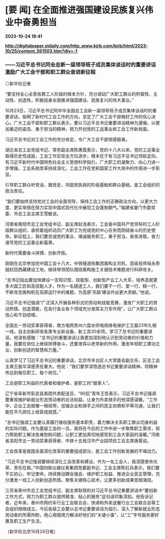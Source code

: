 # [要 闻] 在全面推进强国建设民族复兴伟业中奋勇担当

**2023-10-24 18:41**

**http://digitalpaper.stdaily.com/http_www.kjrb.com/kjrb/html/2023-10/25/content_561503.htm?div=-1**

### ——习近平总书记同全总新一届领导班子成员集体谈话时的重要讲话激励广大工会干部和职工群众奋进新征程

 ◎新华社记者

 “要坚持全心全意依靠工人阶级的根本方针，充分调动广大职工群众的积极性、主动性、创造性，积极投身全面推进强国建设、民族复兴的伟大事业。”

 10月23日，习近平总书记同中华全国总工会新一届领导班子成员集体谈话时的重要讲话，指明了新时代工会工作的方向，坚定了广大工会干部做好工作的信心决心。广大工会干部和职工群众表示，要以习近平总书记重要讲话精神为遵循，以更加豪迈的姿态、勇于担当的精神，努力开创党的工运事业和工会工作新局面。

 习近平总书记对工会工作的充分肯定，令广大工会干部倍感振奋。

 湖北省总工会党组书记、常务副主席陈惠霞表示，党的十八大以来，党的工运事业取得历史性成就，工会工作实现全方位进步，根本在于有习近平总书记领航定向，有习近平新时代中国特色社会主义思想科学指引。广大职工的凝聚力、向心力进一步增强，工会系统改革持续深化，工会工作在党和国家工作大局中的作用进一步彰显。

 引导职工群众听党话、跟党走，巩固党执政的阶级基础和群众基础，是工会组织的政治责任。

 “我们要始终坚持党对工会的全面领导，保持工会工作的正确政治方向，以更大力度、更实举措在努力实现中国式现代化中展现工会蓬勃朝气。”福建省厦门市委常委、市总工会主席王雪敏说。

 河南省南阳市总工会党组书记、副主席赵浩表示，工会是中国共产党领导的工人阶级群众组织，承担着组织动员广大职工为完成党的中心任务而团结奋斗的历史使命。新征程上，我们要忠诚党的事业、竭诚服务职工，勇于担当，奋发进取，奋力谱写党的工运事业新篇章。

 新时代需要奋斗拼搏、创新开拓。

 刚刚在北京参加完中国工会十八大，中铁隧道局集团盾构主司机、高级技师母永奇就赶回西藏建设工地，继续带领团队围绕盾构施工关键技术难题进行科研攻关。

 “总书记指出要加快建设一支知识型、技能型、创新型产业工人大军，培养造就更多大国工匠和高技能人才。作为一名隧道工人，我们要干一行、爱一行、精一行，不断攻克盾构机在高原运行中的难题，为高原‘天路’建设作出更大贡献。”他说。

 习近平总书记强调“广泛深入开展各种形式的劳动和技能竞赛，激发广大职工的劳动热情、创造潜能，在各行各业各个领域充分发挥主力军作用”，让广大职工群众信心和干劲倍增。

 全国五一劳动奖章获得者、南方电网贵州六盘水供电局继电保护工王磊23年扎根一线，自主创新研发各类专业新设备、新工具30余项。学习了总书记的重要讲话，他深有感触：“总书记的重要讲话让我更加深刻地认识到劳动者的价值和力量。我要在岗位上继续拼搏奋斗，还要发挥以老带新的作用，激发年轻职工建功立业、创新创造的智慧和力量。”

 认真学习了习近平总书记的重要讲话，北京市丰台区人大常委会副主任、区总工会主席王振华深感责任重大。他说：“我们要学深悟透总书记重要讲话精神，将精神传达到每位职工、每个岗位。”

 工会是职工利益的代表者和维护者，是职工的“娘家人”。

 辽宁省阜新市彰武县美团外卖配送员、“90后”青年王哲表示，习近平总书记强调要重视维护新就业形态劳动者的合法权益，让身为外卖骑手的他深感温暖。“工作中，企业工会就像一根纽带，加强企业和骑手之间的民主协商和平等沟通，让我们能在平凡岗位上收获成就感。”

 “总书记强调工会要认真履行维权服务基本职责，着力解决关系职工群众切身利益的实际问题。作为基层工会的一员，我将在今后的工作中进一步聚焦职工需求，努力帮助职工解决急难愁盼问题，让职工更加真切地感受到工会大家庭的温暖。”河南省洛阳市五一劳动奖章获得者、中铁十五局汉中产业园项目工会主席唐菊说。

 工会改革是我国全面深化改革的重要组成部分，是工会工作创新发展的不竭动力。

 “习近平总书记强调要继续深化工会改革和建设，作为一名工会人，我深感使命光荣、责任在肩。”中国四联仪器仪表集团党委副书记、工会主席陈红兵表示，我们要不忘初心、牢记使命，持续推动建会强会、维护职工权益、推进企业民主管理，充分激发一线工人创新创造热情，聚焦关键核心技术，让更多创新成果竞相涌现。

 江苏省泰州市总工会党组书记、副主席耿晓利对习近平总书记重要讲话中“要创新工作方式，努力为职工群众提供精准、贴心的服务”这句话印象深刻。他告诉记者，近年来，泰州市网约车行业工会联合会、快递和外卖送餐行业工会联合会等工会组织相继成立。今后各级工会要以总书记重要讲话为指引，深入了解新就业形态劳动者的所需所盼，用心用情用力解决好他们的“关键小事”，让“工”字号服务更好惠及职工生产生活。

 （新华社北京10月24日电）